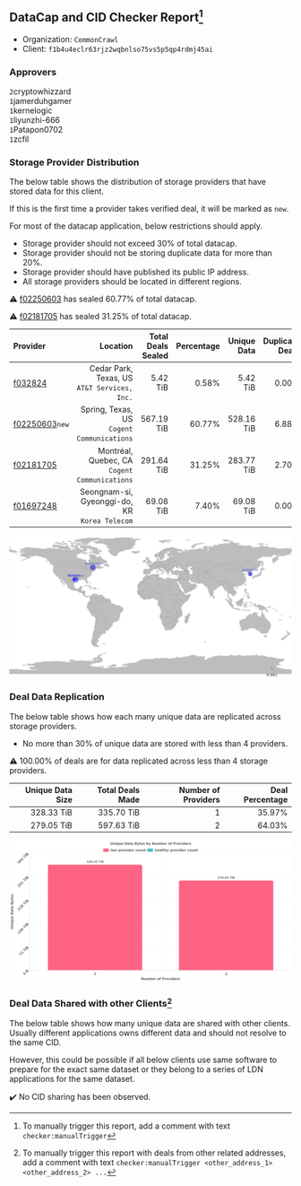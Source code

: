 ## DataCap and CID Checker Report[^1]
 - Organization: `CommonCrawl`
 - Client: `f1b4u4eclr63rjz2wqbnlso75vs5p5qp4rdmj45ai`
### Approvers
`2`cryptowhizzard<br/>`1`jamerduhgamer<br/>`1`kernelogic<br/>`1`liyunzhi-666<br/>`1`Patapon0702<br/>`1`zcfil

### Storage Provider Distribution
The below table shows the distribution of storage providers that have stored data for this client.

If this is the first time a provider takes verified deal, it will be marked as `new`.

For most of the datacap application, below restrictions should apply.
 - Storage provider should not exceed 30% of total datacap.
 - Storage provider should not be storing duplicate data for more than 20%.
 - Storage provider should have published its public IP address.
 - All storage providers should be located in different regions.

⚠️ [f02250603](https://filfox.info/en/address/f02250603) has sealed 60.77% of total datacap.

⚠️ [f02181705](https://filfox.info/en/address/f02181705) has sealed 31.25% of total datacap.

| Provider                                                    |                                         Location | Total Deals Sealed | Percentage | Unique Data | Duplicate Deals |
| :---------------------------------------------------------- | -----------------------------------------------: | -----------------: | ---------: | ----------: | --------------: |
| [f032824](https://filfox.info/en/address/f032824)           |  Cedar Park, Texas, US<br/>`AT&T Services, Inc.` |           5.42 TiB |      0.58% |    5.42 TiB |           0.00% |
| [f02250603](https://filfox.info/en/address/f02250603)`new`  |    Spring, Texas, US<br/>`Cogent Communications` |         567.19 TiB |     60.77% |  528.16 TiB |           6.88% |
| [f02181705](https://filfox.info/en/address/f02181705)       | Montréal, Quebec, CA<br/>`Cogent Communications` |         291.64 TiB |     31.25% |  283.77 TiB |           2.70% |
| [f01697248](https://filfox.info/en/address/f01697248)       | Seongnam-si, Gyeonggi-do, KR<br/>`Korea Telecom` |          69.08 TiB |      7.40% |   69.08 TiB |           0.00% |

<img src="https://raw.githubusercontent.com/data-preservation-programs/filplus-checker-assets/main/filecoin-project/filecoin-plus-large-datasets/issues/2040/1692659638731.png"/>

### Deal Data Replication
The below table shows how each many unique data are replicated across storage providers.

- No more than 30% of unique data are stored with less than 4 providers.

⚠️ 100.00% of deals are for data replicated across less than 4 storage providers.

| Unique Data Size | Total Deals Made | Number of Providers | Deal Percentage |
| ---------------: | ---------------: | ------------------: | --------------: |
|       328.33 TiB |       335.70 TiB |                   1 |          35.97% |
|       279.05 TiB |       597.63 TiB |                   2 |          64.03% |

<img src="https://raw.githubusercontent.com/data-preservation-programs/filplus-checker-assets/main/filecoin-project/filecoin-plus-large-datasets/issues/2040/1692659639648.png"/>

### Deal Data Shared with other Clients[^3]
The below table shows how many unique data are shared with other clients.
Usually different applications owns different data and should not resolve to the same CID.

However, this could be possible if all below clients use same software to prepare for the exact same dataset or they belong to a series of LDN applications for the same dataset.

✔️ No CID sharing has been observed.

[^1]: To manually trigger this report, add a comment with text `checker:manualTrigger`

[^2]: Deals from those addresses are combined into this report as they are specified with `checker:manualTrigger`

[^3]: To manually trigger this report with deals from other related addresses, add a comment with text `checker:manualTrigger <other_address_1> <other_address_2> ...`
